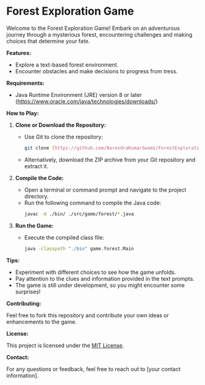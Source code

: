 # Forest Exploration Game

Welcome to the Forest Exploration Game! Embark on an adventurous journey through a mysterious forest, encountering challenges and making choices that determine your fate.

**Features:**

* Explore a text-based forest environment.
* Encounter obstacles and make decisions to progress from tress.

**Requirements:**

* Java Runtime Environment (JRE) version 8 or later (https://www.oracle.com/java/technologies/downloads/)

**How to Play:**

1. **Clone or Download the Repository:**
   * Use Git to clone the repository:
     ```bash
     git clone [https://github.com/NarendraKumarSwami/ForestExplorationGame.git]
     ```
   * Alternatively, download the ZIP archive from your Git repository and extract it.

2. **Compile the Code:**
   * Open a terminal or command prompt and navigate to the project directory.
   * Run the following command to compile the Java code:
     ```bash
     javac -d ./bin/ ./src/game/forest/*.java
     ```

3. **Run the Game:**
   * Execute the compiled class file:
     ```bash
     java -classpath "./bin" game.forest.Main
     ```


**Tips:**

* Experiment with different choices to see how the game unfolds.
* Pay attention to the clues and information provided in the text prompts.
* The game is still under development, so you might encounter some surprises!

**Contributing:**

Feel free to fork this repository and contribute your own ideas or enhancements to the game.

**License:**

This project is licensed under the [MIT License](https://opensource.org/licenses/MIT).

**Contact:**

For any questions or feedback, feel free to reach out to [your contact information].
